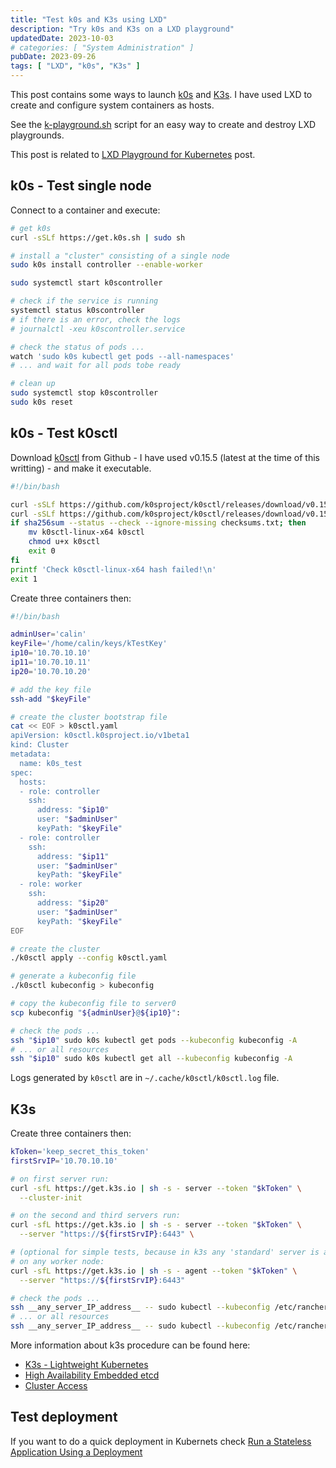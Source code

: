 ```yaml
---
title: "Test k0s and K3s using LXD"
description: "Try k0s and K3s on a LXD playground"
updatedDate: 2023-10-03
# categories: [ "System Administration" ]
pubDate: 2023-09-26
tags: [ "LXD", "k0s", "K3s" ]
---
```


This post contains some ways to launch [k0s](https://k0sproject.io/) and [K3s](https://k3s.io/). I have used LXD to create and configure system containers as hosts.

See the [k-playground.sh](https://github.com/CalinRadoni/Scripts/blob/main/LXD/k-playground.sh) script for an easy way to create and destroy LXD playgrounds.

This post is related to [LXD Playground for Kubernetes](/blog/lxd_playground_for_k8s) post.

## k0s - Test single node

Connect to a container and execute:

```sh
# get k0s
curl -sSLf https://get.k0s.sh | sudo sh

# install a "cluster" consisting of a single node
sudo k0s install controller --enable-worker

sudo systemctl start k0scontroller

# check if the service is running
systemctl status k0scontroller
# if there is an error, check the logs
# journalctl -xeu k0scontroller.service

# check the status of pods ...
watch 'sudo k0s kubectl get pods --all-namespaces'
# ... and wait for all pods tobe ready

# clean up
sudo systemctl stop k0scontroller
sudo k0s reset
```

## k0s - Test k0sctl

Download [k0sctl](https://github.com/k0sproject/k0sctl) from Github - I have used v0.15.5 (latest at the time of this writting) - and make it executable.

```sh
#!/bin/bash

curl -sSLf https://github.com/k0sproject/k0sctl/releases/download/v0.15.5/k0sctl-linux-x64 -o k0sctl-linux-x64
curl -sSLf https://github.com/k0sproject/k0sctl/releases/download/v0.15.5/checksums.txt -o checksums.txt
if sha256sum --status --check --ignore-missing checksums.txt; then
    mv k0sctl-linux-x64 k0sctl
    chmod u+x k0sctl
    exit 0
fi
printf 'Check k0sctl-linux-x64 hash failed!\n'
exit 1
```

Create three containers then:

```sh
#!/bin/bash

adminUser='calin'
keyFile='/home/calin/keys/kTestKey'
ip10='10.70.10.10'
ip11='10.70.10.11'
ip20='10.70.10.20'

# add the key file
ssh-add "$keyFile"

# create the cluster bootstrap file
cat << EOF > k0sctl.yaml
apiVersion: k0sctl.k0sproject.io/v1beta1
kind: Cluster
metadata:
  name: k0s_test
spec:
  hosts:
  - role: controller
    ssh:
      address: "$ip10"
      user: "$adminUser"
      keyPath: "$keyFile"
  - role: controller
    ssh:
      address: "$ip11"
      user: "$adminUser"
      keyPath: "$keyFile"
  - role: worker
    ssh:
      address: "$ip20"
      user: "$adminUser"
      keyPath: "$keyFile"
EOF

# create the cluster
./k0sctl apply --config k0sctl.yaml

# generate a kubeconfig file
./k0sctl kubeconfig > kubeconfig

# copy the kubeconfig file to server0
scp kubeconfig "${adminUser}@${ip10}":

# check the pods ...
ssh "$ip10" sudo k0s kubectl get pods --kubeconfig kubeconfig -A
# ... or all resources
ssh "$ip10" sudo k0s kubectl get all --kubeconfig kubeconfig -A
```

Logs generated by `k0sctl` are in `~/.cache/k0sctl/k0sctl.log` file.

## K3s

Create three containers then:

```sh
kToken='keep_secret_this_token'
firstSrvIP='10.70.10.10'

# on first server run:
curl -sfL https://get.k3s.io | sh -s - server --token "$kToken" \
  --cluster-init

# on the second and third servers run:
curl -sfL https://get.k3s.io | sh -s - server --token "$kToken" \
  --server "https://${firstSrvIP}:6443" \

# (optional for simple tests, because in k3s any 'standard' server is also an agent, by default)
# on any worker node:
curl -sfL https://get.k3s.io | sh -s - agent --token "$kToken" \
  --server "https://${firstSrvIP}:6443"

# check the pods ...
ssh __any_server_IP_address__ -- sudo kubectl --kubeconfig /etc/rancher/k3s/k3s.yaml get pods --all-namespaces
# ... or all resources
ssh __any_server_IP_address__ -- sudo kubectl --kubeconfig /etc/rancher/k3s/k3s.yaml get all --all-namespaces
```

More information about k3s procedure can be found here:

- [K3s - Lightweight Kubernetes](https://docs.k3s.io/)
- [High Availability Embedded etcd](https://docs.k3s.io/datastore/ha-embedded)
- [Cluster Access](https://docs.k3s.io/cluster-access)

## Test deployment

If you want to do a quick deployment in Kubernets check [Run a Stateless Application Using a Deployment](https://kubernetes.io/docs/tasks/run-application/run-stateless-application-deployment/)
